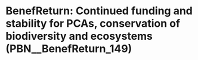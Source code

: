 # BenefReturn: __Continued funding and stability for PCAs, conservation of biodiversity and ecosystems__ (PBN__BenefReturn_149)

